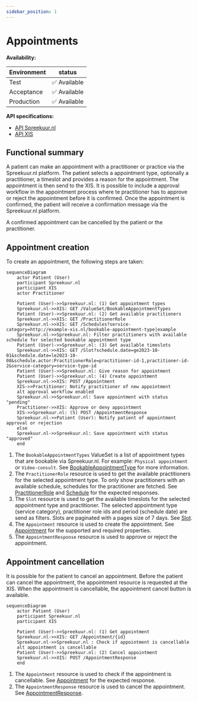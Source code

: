 ```yaml
---
sidebar_position: 1
---
```

# Appointments

**Availability:**

| Environment | status       |
|-------------|--------------|
| Test        | ✅ Available  |
| Acceptance  | ✅ Available  |
| Production  | ✅ Available  |

**API specifications:**
* [API Spreekuur.nl](/openapi/chat-spreekuur)
* [API XIS](/openapi/chat-xis)

## Functional summary
A patient can make an appointment with a practitioner or practice via the Spreekuur.nl platform. The patient selects a
appointment type, optionally a practitioner, a timeslot and provides a reason for the appointment. The appointment is then
send to the XIS. It is possible to include a approval workflow in the appointment process where te practitioner has to 
approve or reject the appointment before it is confirmed. Once the appointment is confirmed, the patient will receive a 
confirmation message via the Spreekuur.nl platform. 

A confirmed appointment can be cancelled by the patient or the practitioner.

## Appointment creation
To create an appointment, the following steps are taken:
```mermaid
sequenceDiagram
    actor Patient (User)
    participant Spreekuur.nl
    participant XIS
    actor Practitioner

    Patient (User)->>Spreekuur.nl: (1) Get appointment types
    Spreekuur.nl->>XIS: GET /ValueSet/BookableAppointmentTypes
    Patient (User)->>Spreekuur.nl: (2) Get available practitioners
    Spreekuur.nl->>XIS: GET /PractitionerRole
    Spreekuur.nl->>XIS: GET /Schedules?service-category=http://example-xis.nl/bookable-appointment-type|example
    Spreekuur.nl->>Spreekuur.nl: Filter practitioners with available schedule for selected bookable appointment type
    Patient (User)->>Spreekuur.nl: (3) Get available timeslots
    Spreekuur.nl->>XIS: GET /Slot?schedule.date=ge2023-10-01&schedule.date=le2023-10-08&schedule.actor:PractitionerRole=practitioner-id-1,practitioner-id-2&service-category=service-type-id
    Patient (User)->>Spreekuur.nl: Give reason for appointment
    Patient (User)->>Spreekuur.nl: (4) Create appointment
    Spreekuur.nl->>XIS: POST /Appointment
    XIS->>Practitioner: Notify practitioner of new appointment
    alt approval workflow enabled
    Spreekuur.nl->>Spreekuur.nl: Save appointment with status "pending"
    Practitioner->>XIS: Approve or deny appointment
    XIS->>Spreekuur.nl: (5) POST /AppointmentResponse
    Spreekuur.nl->>Patient (User): Notify patient of appointment approval or rejection
    else
    Spreekuur.nl->>Spreekuur.nl: Save appointment with status "approved"
    end
```
1. The `BookableAppointmentTypes` ValueSet is a list of appointment types that are bookable via Spreekuur.nl. For example:
   `Physical appointment` or `Video-consult`. See [BookableAppointmentType](api-xis.mdx#operation/getBookableAppointmentTypes) 
    for more information.
2. The `PractitionerRole` resource is used to get the available practitioners for the selected appointment type. To only
   show practitioners with an available schedule, schedules for the practitioner are fetched. See 
   [PractitionerRole](api-xis.mdx#operation/getPractitionerRoles) and [Schedule](api-xis.mdx#operation/getSchedules) for the expected 
   responses.
3. The `Slot` resource is used to get the available timeslots for the selected appointment type and practitioner. The 
   selected appointment type (service category), practitioner role ids and period (schedule date) are send as filters. 
   Slots are paginated with a pages size of 7 days. See [Slot](api-xis.mdx#operation/getSlots).
4. The `Appointment` resource is used to create the appointment. See [Appointment](api-xis.mdx#operation/createAppointment) for 
   the supported and required properties.
5. The `AppointmentResponse` resource is used to approve or reject the appointment.

## Appointment cancellation
It is possible for the patient to cancel an appointment. Before the patient can cancel the appointment, the appointment 
resource is requested at the XIS. When the appointment is cancellable, the appointment cancel button is available.
```mermaid
sequenceDiagram
    actor Patient (User)
    participant Spreekuur.nl
    participant XIS

    Patient (User)->>Spreekuur.nl: (1) Get appointment
    Spreekuur.nl->>XIS: GET /Appointment/{id}
    Spreekuur.nl->>Spreekuur.nl : Check if appointment is cancellable
    alt appointment is cancellable
    Patient (User)->>Spreekuur.nl: (2) Cancel appointment
    Spreekuur.nl->>XIS: POST /AppointmentResponse
    end
```
1. The `Appointment` resource is used to check if the appointment is cancellable. See 
   [Appointment](api-xis.mdx#operation/searchAppointments) for the expected response.
2. The `AppointmentResponse` resource is used to cancel the appointment. See [AppointmentResponse](api-xis.mdx#operation/createAppointmentResponse).